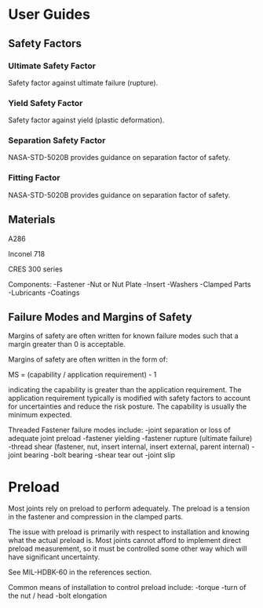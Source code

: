 # User Guides

## Safety Factors

### Ultimate Safety Factor

Safety factor against ultimate failure (rupture).

### Yield Safety Factor

Safety factor against yield (plastic deformation).

### Separation Safety Factor

NASA-STD-5020B provides guidance on separation factor of safety.

### Fitting Factor

NASA-STD-5020B provides guidance on separation factor of safety.


## Materials

A286

Inconel 718

CRES 300 series


Components:
-Fastener
-Nut or Nut Plate
-Insert
-Washers
-Clamped Parts
-Lubricants
-Coatings




## Failure Modes and Margins of Safety

Margins of safety are often written for known failure modes such that a margin greater than 0 is acceptable.

Margins of safety are often written in the form of:

MS = (capability / application requirement) - 1

indicating the capability is greater than the application requirement.
The application requirement typically is modified with safety factors to account for uncertainties and reduce the risk posture.
The capability is usually the minimum expected. 


Threaded Fastener failure modes include:
-joint separation or loss of adequate joint preload
-fastener yielding
-fastener rupture (ultimate failure)
-thread shear (fastener, nut, insert internal, insert external, parent internal)
-joint bearing
-bolt bearing
-shear tear out
-joint slip


# Preload

Most joints rely on preload to perform adequately.
The preload is a tension in the fastener and compression in the clamped parts.

The issue with preload is primarily with respect to installation and knowing what the actual preload is. 
Most joints cannot afford to implement direct preload measurement, so it must be controlled some other way which will have significant uncertainty.

See MIL-HDBK-60 in the references section.

Common means of installation to control preload include:
-torque
-turn of the nut / head
-bolt elongation


